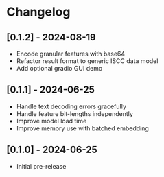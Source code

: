 # Changelog

## [0.1.2] - 2024-08-19
- Encode granular features with base64
- Refactor result format to generic ISCC data model
- Add optional gradio GUI demo

## [0.1.1] - 2024-06-25
- Handle text decoding errors gracefully
- Handle feature bit-lengths independently
- Improve model load time
- Improve memory use with batched embedding

## [0.1.0] - 2024-06-25
- Initial pre-release
